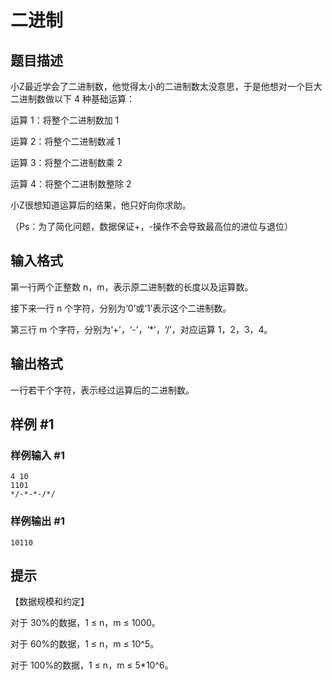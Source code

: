 # 二进制

## 题目描述

小Z最近学会了二进制数，他觉得太小的二进制数太没意思，于是他想对一个巨大二进制数做以下 4 种基础运算：

运算 1：将整个二进制数加 1

运算 2：将整个二进制数减 1

运算 3：将整个二进制数乘 2

运算 4：将整个二进制数整除 2

小Z很想知道运算后的结果，他只好向你求助。

（Ps：为了简化问题，数据保证+，-操作不会导致最高位的进位与退位）


## 输入格式

第一行两个正整数 n，m，表示原二进制数的长度以及运算数。

接下来一行 n 个字符，分别为‘0’或‘1’表示这个二进制数。

第三行 m 个字符，分别为‘+’，‘-’，‘\*’，‘/’，对应运算 1，2，3，4。


## 输出格式

一行若干个字符，表示经过运算后的二进制数。


## 样例 #1

### 样例输入 #1
```
4 10
1101
*/-*-*-/*/
```

### 样例输出 #1

```
10110
```

## 提示

【数据规模和约定】

对于 30%的数据，1 ≤ n，m ≤ 1000。

对于 60%的数据，1 ≤ n，m ≤ 10^5。

对于 100%的数据，1 ≤ n，m ≤ 5\*10^6。


